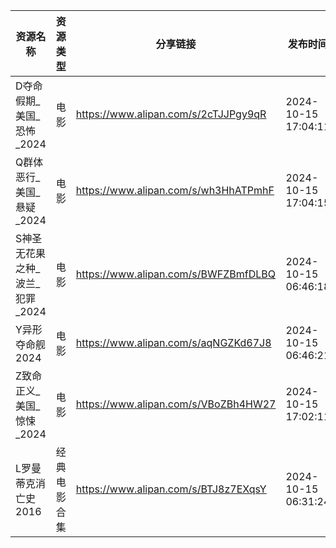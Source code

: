 | 资源名称                | 资源类型   | 分享链接                                 | 发布时间                |
| ------------------- | ------ | ------------------------------------ | ------------------- |
| D夺命假期_美国_恐怖_2024    | 电影     | https://www.alipan.com/s/2cTJJPgy9qR | 2024-10-15 17:04:11 |
| Q群体恶行_美国_悬疑_2024    | 电影     | https://www.alipan.com/s/wh3HhATPmhF | 2024-10-15 17:04:15 |
| S神圣无花果之种_波兰_犯罪_2024 | 电影     | https://www.alipan.com/s/BWFZBmfDLBQ | 2024-10-15 06:46:18 |
| Y异形夺命舰2024          | 电影     | https://www.alipan.com/s/aqNGZKd67J8 | 2024-10-15 06:46:21 |
| Z致命正义_美国_惊悚_2024    | 电影     | https://www.alipan.com/s/VBoZBh4HW27 | 2024-10-15 17:02:11 |
| L罗曼蒂克消亡史2016        | 经典电影合集 | https://www.alipan.com/s/BTJ8z7EXqsY | 2024-10-15 06:31:24 |
